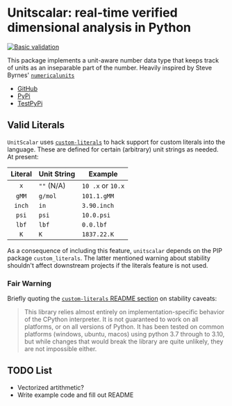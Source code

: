# Unitscalar: real-time verified dimensional analysis in Python

[![Basic validation](https://github.com/neilbalch/unitscalar/actions/workflows/python-package.yml/badge.svg?branch=master)](https://github.com/neilbalch/unitscalar/actions/workflows/python-package.yml)

This package implements a unit-aware number data type that keeps track of units as an inseparable part of the number. Heavily inspired by Steve Byrnes' [`numericalunits`](https://github.com/sbyrnes321/numericalunits)

- [GitHub](https://github.com/neilbalch/unitscalar)
- [PyPi](https://pypi.org/project/unitscalar)
- [TestPyPi](https://test.pypi.org/project/unitscalar)

## Valid Literals

`UnitScalar` uses [`custom-literals`](https://github.com/RocketRace/custom-literals) to hack support for custom literals into the language. These are defined for certain (arbitrary) unit strings as needed. At present:

| Literal | Unit String |       Example     |
|:-------:|-------------|-------------------|
| `x`     | `""` (N/A)  | `10 .x` or `10.x` |
| `gMM`   | `g/mol`     | `101.1.gMM`       |
| `inch`  | `in`        | `3.90.inch`       |
| `psi`   | `psi`       | `10.0.psi`        |
| `lbf`   | `lbf`       | `0.0.lbf`         |
| `K`     | `K`         | `1837.22.K`       |

As a consequence of including this feature, `unitscalar` depends on the PIP package `custom_literals`. The latter mentioned warning about stability shouldn't affect downstream projects if the literals feature is not used.

### Fair Warning

Briefly quoting the [`custom-literals` README section](https://github.com/RocketRace/custom-literals?tab=readme-ov-file#stability) on stability caveats:

> This library relies almost entirely on implementation-specific behavior of the CPython interpreter. It is not guaranteed to work on all platforms, or on all versions of Python. It has been tested on common platforms (windows, ubuntu, macos) using python 3.7 through to 3.10, but while changes that would break the library are quite unlikely, they are not impossible either.

## TODO List

- Vectorized artithmetic?
- Write example code and fill out README
